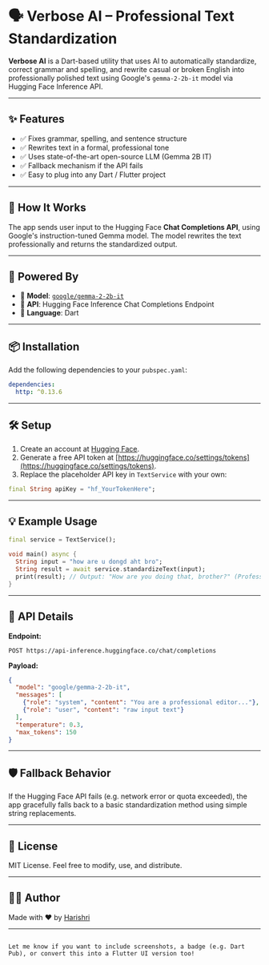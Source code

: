 # 🗣️ Verbose AI – Professional Text Standardization

**Verbose AI** is a Dart-based utility that uses AI to automatically standardize, correct grammar and spelling, and rewrite casual or broken English into professionally polished text using Google's `gemma-2-2b-it` model via Hugging Face Inference API.

---

## ✨ Features

- ✅ Fixes grammar, spelling, and sentence structure
- ✅ Rewrites text in a formal, professional tone
- ✅ Uses state-of-the-art open-source LLM (Gemma 2B IT)
- ✅ Fallback mechanism if the API fails
- ✅ Easy to plug into any Dart / Flutter project

---

## 🚀 How It Works

The app sends user input to the Hugging Face **Chat Completions API**, using Google's instruction-tuned Gemma model. The model rewrites the text professionally and returns the standardized output.

---

## 🧠 Powered By

- 🧩 **Model**: [`google/gemma-2-2b-it`](https://huggingface.co/google/gemma-2-2b-it)
- 🔗 **API**: Hugging Face Inference Chat Completions Endpoint
- 🧰 **Language**: Dart

---

## 📦 Installation

Add the following dependencies to your `pubspec.yaml`:

```yaml
dependencies:
  http: ^0.13.6
```

---

## 🛠️ Setup

1. Create an account at [Hugging Face](https://huggingface.co/join).
2. Generate a free API token at [https://huggingface.co/settings/tokens](https://huggingface.co/settings/tokens).
3. Replace the placeholder API key in `TextService` with your own:

```dart
final String apiKey = "hf_YourTokenHere";
```

---

## 💡 Example Usage

```dart
final service = TextService();

void main() async {
  String input = "how are u dongd aht bro";
  String result = await service.standardizeText(input);
  print(result); // Output: "How are you doing that, brother?" (Professionally rephrased)
}
```

---

## 🧰 API Details

**Endpoint:**
```
POST https://api-inference.huggingface.co/chat/completions
```

**Payload:**
```json
{
  "model": "google/gemma-2-2b-it",
  "messages": [
    {"role": "system", "content": "You are a professional editor..."},
    {"role": "user", "content": "raw input text"}
  ],
  "temperature": 0.3,
  "max_tokens": 150
}
```

---

## 🛡️ Fallback Behavior

If the Hugging Face API fails (e.g. network error or quota exceeded), the app gracefully falls back to a basic standardization method using simple string replacements.

---

## 📝 License

MIT License. Feel free to modify, use, and distribute.

---

## 👨‍💻 Author

Made with ❤️ by [Harishri](https://github.com/Harishri2002)

---

```

Let me know if you want to include screenshots, a badge (e.g. Dart Pub), or convert this into a Flutter UI version too!